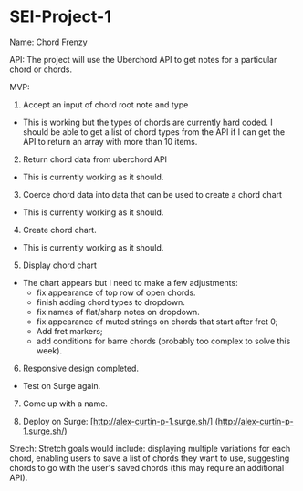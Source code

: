 # SEI-Project-1
Name: Chord Frenzy

API: The project will use the Uberchord API to get notes for a particular chord or chords.

MVP:
1. Accept an input of chord root note and type
  - This is working but the types of chords are currently hard coded. I should be able to get a list of chord types from the API if I can get the API to return an array with more than 10 items.
  
2. Return chord data from uberchord API
  - This is currently working as it should.

3. Coerce chord data into data that can be used to create a chord chart
  - This is currently working as it should.

4. Create chord chart.
  - This is currently working as it should.

5. Display chord chart
  - The chart appears but I need to make a few adjustments:
    - fix appearance of top row of open chords.
    - finish adding chord types to dropdown.
    - fix names of flat/sharp notes on dropdown.
    - fix appearance of muted strings on chords that start after fret 0; 
    - Add fret markers; 
    - add conditions for barre chords (probably too complex to solve this week).

6. Responsive design completed.
  - Test on Surge again.

7. Come up with a name.

8. Deploy on Surge: [http://alex-curtin-p-1.surge.sh/] (http://alex-curtin-p-1.surge.sh/)

Strech: Stretch goals would include: displaying multiple variations for each chord, enabling users to save a list of chords they want to use, suggesting chords to go with the user's saved chords (this may require an additional API).
